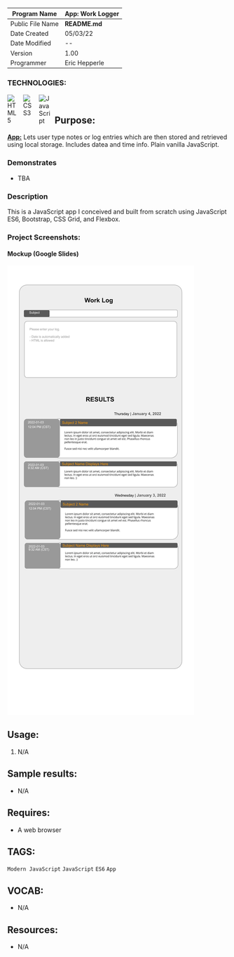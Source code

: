 | Program Name     | **App: Work Logger** |
| ---------------- | ------------------------------------------------ |
| Public File Name | **README.md**                                    |
| Date Created     | 05/03/22                                         |
| Date Modified    | --                                               |
| Version          | 1.00                                             |
| Programmer       | Eric Hepperle                                    |

### TECHNOLOGIES:

<img align="left" alt="HTML5" title="HTML5" width="26px" src="https://cdn.jsdelivr.net/gh/devicons/devicon/icons/html5/html5-original.svg" style="padding-right:10px;" />
<img align="left" alt="CSS3" title="CSS3" width="26px" src="https://cdn.jsdelivr.net/gh/devicons/devicon/icons/css3/css3-original.svg" style="padding-right:10px;" />
<img align="left" alt="JavaScript" title="JavaScript" width="26px" src="https://cdn.jsdelivr.net/gh/devicons/devicon/icons/javascript/javascript-original.svg" style="padding-right:10px;" />

<br>

## Purpose:
**<u>App:</u>** Lets user type notes or log entries which are then stored and retrieved using local storage. Includes datea and time info. Plain vanilla JavaScript.

### Demonstrates

- TBA

### Description

This is a JavaScript app I conceived and built from scratch using JavaScript ES6, Bootstrap, CSS Grid, and Flexbox.
  
### Project Screenshots:

#### Mockup (Google Slides)

![](img/screen-mockup-1.jpg)


## Usage:
1. N/A
   
## Sample results: 

- N/A

## Requires:
* A web browser

## TAGS:
`Modern JavaScript` `JavaScript` `ES6` `App`

## VOCAB:
- N/A

## Resources:
- N/A
